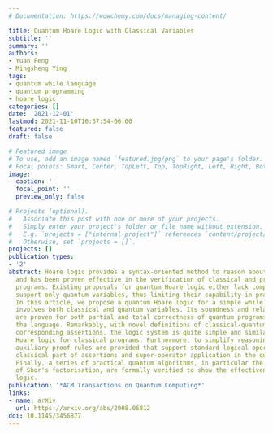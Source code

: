 ```yaml
---
# Documentation: https://wowchemy.com/docs/managing-content/

title: Quantum Hoare Logic with Classical Variables
subtitle: ''
summary: ''
authors:
- Yuan Feng
- Mingsheng Ying
tags:
- quantum while language
- quantum programming
- hoare logic
categories: []
date: '2021-12-01'
lastmod: 2021-11-10T16:37:54-06:00
featured: false
draft: false

# Featured image
# To use, add an image named `featured.jpg/png` to your page's folder.
# Focal points: Smart, Center, TopLeft, Top, TopRight, Left, Right, BottomLeft, Bottom, BottomRight.
image:
  caption: ''
  focal_point: ''
  preview_only: false

# Projects (optional).
#   Associate this post with one or more of your projects.
#   Simply enter your project's folder or file name without extension.
#   E.g. `projects = ["internal-project"]` references `content/project/deep-learning/index.md`.
#   Otherwise, set `projects = []`.
projects: []
publication_types:
- '2'
abstract: Hoare logic provides a syntax-oriented method to reason about program correctness
  and has been proven effective in the verification of classical and probabilistic
  programs. Existing proposals for quantum Hoare logic either lack completeness or
  support only quantum variables, thus limiting their capability in practical use.
  In this article, we propose a quantum Hoare logic for a simple while language that
  involves both classical and quantum variables. Its soundness and relative completeness
  are proven for both partial and total correctness of quantum programs written in
  the language. Remarkably, with novel definitions of classical-quantum states and
  corresponding assertions, the logic system is quite simple and similar to the traditional
  Hoare logic for classical programs. Furthermore, to simplify reasoning in real applications,
  auxiliary proof rules are provided that support standard logical operation in the
  classical part of assertions and super-operator application in the quantum part.
  Finally, a series of practical quantum algorithms, in particular the whole algorithm
  of Shor's factorisation, are formally verified to show the effectiveness of the
  logic.
publication: '*ACM Transactions on Quantum Computing*'
links:
- name: arXiv
  url: https://arxiv.org/abs/2008.06812
doi: 10.1145/3456877
---
```

